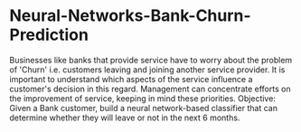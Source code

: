 # Neural-Networks-Bank-Churn-Prediction
Businesses like banks that provide service have to worry about the problem of 'Churn' i.e. customers leaving and joining another service provider. It is important to understand which aspects of the service influence a customer's decision in this regard. Management can concentrate efforts on the improvement of service, keeping in mind these priorities. Objective: Given a Bank customer, build a neural network-based classifier that can determine whether they will leave or not in the next 6 months.
